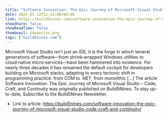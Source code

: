 ```yaml
---
title: "Software Innovation: The Epic Journey of Microsoft Visual Studio – Code, Craft, and Continuity"
date: 2025-05-22T11:43:00+00:00
link: https://build5nines.com/software-innovation-the-epic-journey-of-microsoft-visual-studio-code-craft-and-continuity/
showShare: false
showReadTime: false
thumbnail: images/vs.png
tags: ["build5nines.com"]
---
```

Microsoft Visual Studio isn’t just an IDE; it is the forge in which several generations of software—from shrink‑wrapped Windows utilities to cloud‑native micro‑services—have been hammered into existence. For nearly three decades it has remained the default cockpit for developers building on Microsoft stacks, adapting to every tectonic shift in programming practice: from COM to .NET, from monolithic […]
The article Software Innovation: The Epic Journey of Microsoft Visual Studio – Code, Craft, and Continuity was originally published on Build5Nines. To stay up-to-date, Subscribe to the Build5Nines Newsletter.

- Link to article: https://build5nines.com/software-innovation-the-epic-journey-of-microsoft-visual-studio-code-craft-and-continuity/